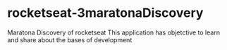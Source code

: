 # rocketseat-3maratonaDiscovery
Maratona Discovery of rocketseat
This application has objetctive to learn and share about the bases of development

